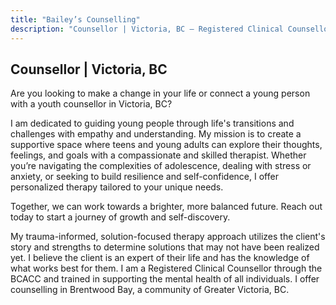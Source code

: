 ```yaml
---
title: "Bailey’s Counselling"
description: "Counsellor | Victoria, BC — Registered Clinical Counsellor in Brentwood Bay, supporting youth & adults."
---
```

## Counsellor | Victoria, BC

Are you looking to make a change in your life or connect a young person with a youth counsellor in Victoria, BC?

I am dedicated to guiding young people through life's transitions and challenges with empathy and understanding. My mission is to create a supportive space where teens and young adults can explore their thoughts, feelings, and goals with a compassionate and skilled therapist. Whether you’re navigating the complexities of adolescence, dealing with stress or anxiety, or seeking to build resilience and self-confidence, I offer personalized therapy tailored to your unique needs.

Together, we can work towards a brighter, more balanced future. Reach out today to start a journey of growth and self-discovery.

My trauma-informed, solution-focused therapy approach utilizes the client's story and strengths to determine solutions that may not have been realized yet. I believe the client is an expert of their life and has the knowledge of what works best for them. I am a Registered Clinical Counsellor through the BCACC and trained in supporting the mental health of all individuals. I offer counselling in Brentwood Bay, a community of Greater Victoria, BC.
